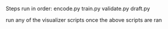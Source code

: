 Steps run in order:
encode.py
train.py
validate.py
draft.py

run any of the visualizer scripts once the above scripts are ran